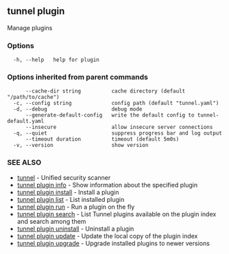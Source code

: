 ## tunnel plugin

Manage plugins

### Options

```
  -h, --help   help for plugin
```

### Options inherited from parent commands

```
      --cache-dir string          cache directory (default "/path/to/cache")
  -c, --config string             config path (default "tunnel.yaml")
  -d, --debug                     debug mode
      --generate-default-config   write the default config to tunnel-default.yaml
      --insecure                  allow insecure server connections
  -q, --quiet                     suppress progress bar and log output
      --timeout duration          timeout (default 5m0s)
  -v, --version                   show version
```

### SEE ALSO

- [tunnel](tunnel.md) - Unified security scanner
- [tunnel plugin info](tunnel_plugin_info.md) - Show information about the specified plugin
- [tunnel plugin install](tunnel_plugin_install.md) - Install a plugin
- [tunnel plugin list](tunnel_plugin_list.md) - List installed plugin
- [tunnel plugin run](tunnel_plugin_run.md) - Run a plugin on the fly
- [tunnel plugin search](tunnel_plugin_search.md) - List Tunnel plugins available on the plugin index and search among them
- [tunnel plugin uninstall](tunnel_plugin_uninstall.md) - Uninstall a plugin
- [tunnel plugin update](tunnel_plugin_update.md) - Update the local copy of the plugin index
- [tunnel plugin upgrade](tunnel_plugin_upgrade.md) - Upgrade installed plugins to newer versions
